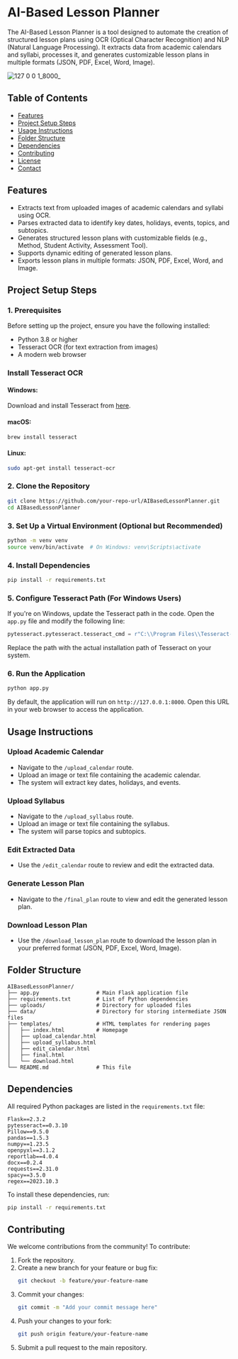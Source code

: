 # AI-Based Lesson Planner

The AI-Based Lesson Planner is a tool designed to automate the creation of structured lesson plans using OCR (Optical Character Recognition) and NLP (Natural Language Processing). It extracts data from academic calendars and syllabi, processes it, and generates customizable lesson plans in multiple formats (JSON, PDF, Excel, Word, Image).

![127 0 0 1_8000_](https://github.com/user-attachments/assets/d953a13c-8e40-421b-b7aa-565b6878fdf4)

## Table of Contents
- [Features](#features)
- [Project Setup Steps](#project-setup-steps)
- [Usage Instructions](#usage-instructions)
- [Folder Structure](#folder-structure)
- [Dependencies](#dependencies)
- [Contributing](#contributing)
- [License](#license)
- [Contact](#contact)

## Features
- Extracts text from uploaded images of academic calendars and syllabi using OCR.
- Parses extracted data to identify key dates, holidays, events, topics, and subtopics.
- Generates structured lesson plans with customizable fields (e.g., Method, Student Activity, Assessment Tool).
- Supports dynamic editing of generated lesson plans.
- Exports lesson plans in multiple formats: JSON, PDF, Excel, Word, and Image.

## Project Setup Steps

### 1. Prerequisites
Before setting up the project, ensure you have the following installed:
- Python 3.8 or higher
- Tesseract OCR (for text extraction from images)
- A modern web browser

### Install Tesseract OCR
#### Windows:
Download and install Tesseract from [here](https://github.com/tesseract-ocr/tesseract).

#### macOS:
```bash
brew install tesseract
```

#### Linux:
```bash
sudo apt-get install tesseract-ocr
```

### 2. Clone the Repository
```bash
git clone https://github.com/your-repo-url/AIBasedLessonPlanner.git
cd AIBasedLessonPlanner
```

### 3. Set Up a Virtual Environment (Optional but Recommended)
```bash
python -m venv venv
source venv/bin/activate  # On Windows: venv\Scripts\activate
```

### 4. Install Dependencies
```bash
pip install -r requirements.txt
```

### 5. Configure Tesseract Path (For Windows Users)
If you're on Windows, update the Tesseract path in the code. Open the `app.py` file and modify the following line:
```python
pytesseract.pytesseract.tesseract_cmd = r"C:\\Program Files\\Tesseract-OCR\\tesseract.exe"
```
Replace the path with the actual installation path of Tesseract on your system.

### 6. Run the Application
```bash
python app.py
```
By default, the application will run on `http://127.0.0.1:8000`. Open this URL in your web browser to access the application.

## Usage Instructions
### Upload Academic Calendar
- Navigate to the `/upload_calendar` route.
- Upload an image or text file containing the academic calendar.
- The system will extract key dates, holidays, and events.

### Upload Syllabus
- Navigate to the `/upload_syllabus` route.
- Upload an image or text file containing the syllabus.
- The system will parse topics and subtopics.

### Edit Extracted Data
- Use the `/edit_calendar` route to review and edit the extracted data.

### Generate Lesson Plan
- Navigate to the `/final_plan` route to view and edit the generated lesson plan.

### Download Lesson Plan
- Use the `/download_lesson_plan` route to download the lesson plan in your preferred format (JSON, PDF, Excel, Word, Image).

## Folder Structure
```
AIBasedLessonPlanner/
├── app.py                  # Main Flask application file
├── requirements.txt        # List of Python dependencies
├── uploads/                # Directory for uploaded files
├── data/                   # Directory for storing intermediate JSON files
├── templates/              # HTML templates for rendering pages
│   ├── index.html          # Homepage
│   ├── upload_calendar.html
│   ├── upload_syllabus.html
│   ├── edit_calendar.html
│   ├── final.html
│   └── download.html
└── README.md               # This file
```

## Dependencies
All required Python packages are listed in the `requirements.txt` file:

```
Flask==2.3.2
pytesseract==0.3.10
Pillow==9.5.0
pandas==1.5.3
numpy==1.23.5
openpyxl==3.1.2
reportlab==4.0.4
docx==0.2.4
requests==2.31.0
spacy==3.5.0
regex==2023.10.3
```
To install these dependencies, run:
```bash
pip install -r requirements.txt
```

## Contributing
We welcome contributions from the community! To contribute:

1. Fork the repository.
2. Create a new branch for your feature or bug fix:
   ```bash
   git checkout -b feature/your-feature-name
   ```
3. Commit your changes:
   ```bash
   git commit -m "Add your commit message here"
   ```
4. Push your changes to your fork:
   ```bash
   git push origin feature/your-feature-name
   ```
5. Submit a pull request to the main repository.
